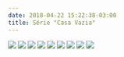 ```yaml
---
date: 2018-04-22 15:22:38-03:00
title: Série "Casa Vazia"
---
```


![](006_pequena.jpg)
![](009_pequena.jpg)
![](001_pequena.jpg)
![](004_pequena.jpg)
![](003_pequena.jpg)
![](005_pequena.jpg)
![](007_pequena.jpg)
![](008_pequena.jpg)
![](001_pequena.jpg)
